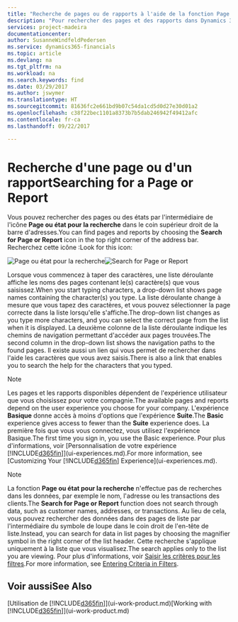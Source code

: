 ```yaml
---
title: "Recherche de pages ou de rapports à l'aide de la fonction Page ou rapport pour la recherche | Microsoft Docs"
description: "Pour rechercher des pages et des rapports dans Dynamics 365 for Financials, vous pouvez utiliser la fonctionnalité Page ou rapport pour la recherche."
services: project-madeira
documentationcenter: 
author: SusanneWindfeldPedersen
ms.service: dynamics365-financials
ms.topic: article
ms.devlang: na
ms.tgt_pltfrm: na
ms.workload: na
ms.search.keywords: find
ms.date: 03/29/2017
ms.author: jswymer
ms.translationtype: HT
ms.sourcegitcommit: 81636fc2e661bd9b07c54da1cd5d0d27e30d01a2
ms.openlocfilehash: c38f22bec1101a8373b7b5dab246942f49412afc
ms.contentlocale: fr-ca
ms.lasthandoff: 09/22/2017

---
```

# <a name="searching-for-a-page-or-report"></a><span data-ttu-id="9273a-103">Recherche d'une page ou d'un rapport</span><span class="sxs-lookup"><span data-stu-id="9273a-103">Searching for a Page or Report</span></span>
<span data-ttu-id="9273a-104">Vous pouvez rechercher des pages ou des états par l'intermédiaire de l'icône **Page ou état pour la recherche** dans le coin supérieur droit de la barre d'adresses.</span><span class="sxs-lookup"><span data-stu-id="9273a-104">You can find pages and reports by choosing the **Search for Page or Report** icon in the top right corner of the address bar.</span></span> <span data-ttu-id="9273a-105">Recherchez cette icône :</span><span class="sxs-lookup"><span data-stu-id="9273a-105">Look for this icon:</span></span>

<span data-ttu-id="9273a-106">![Page ou état pour la recherche](media/ui-search/search.png "Page ou état pour la recherche")</span><span class="sxs-lookup"><span data-stu-id="9273a-106">![Search for Page or Report](media/ui-search/search.png "Search for Page or Report")</span></span>

<span data-ttu-id="9273a-107">Lorsque vous commencez à taper des caractères, une liste déroulante affiche les noms des pages contenant le(s) caractère(s) que vous saisissez.</span><span class="sxs-lookup"><span data-stu-id="9273a-107">When you start typing characters, a drop-down list shows page names containing the character(s) you type.</span></span> <span data-ttu-id="9273a-108">La liste déroulante change à mesure que vous tapez des caractères, et vous pouvez sélectionner la page correcte dans la liste lorsqu'elle s'affiche.</span><span class="sxs-lookup"><span data-stu-id="9273a-108">The drop-down list changes as you type more characters, and you can select the correct page from the list when it is displayed.</span></span> <span data-ttu-id="9273a-109">La deuxième colonne de la liste déroulante indique les chemins de navigation permettant d'accéder aux pages trouvées.</span><span class="sxs-lookup"><span data-stu-id="9273a-109">The second column in the drop-down list shows the navigation paths to the found pages.</span></span> <span data-ttu-id="9273a-110">Il existe aussi un lien qui vous permet de rechercher dans l'aide les caractères que vous avez saisis.</span><span class="sxs-lookup"><span data-stu-id="9273a-110">There is also a link that enables you to search the help for the characters that you typed.</span></span>

> [!NOTE]  
>   <span data-ttu-id="9273a-111">Les pages et les rapports disponibles dépendent de l'expérience utilisateur que vous choisissez pour votre compagnie.</span><span class="sxs-lookup"><span data-stu-id="9273a-111">The available pages and reports depend on the user experience you choose for your company.</span></span> <span data-ttu-id="9273a-112">L'expérience **Basique** donne accès à moins d'options que l'expérience **Suite**.</span><span class="sxs-lookup"><span data-stu-id="9273a-112">The **Basic** experience gives access to fewer than the **Suite** experience does.</span></span> <span data-ttu-id="9273a-113">La première fois que vous vous connectez, vous utilisez l'expérience Basique.</span><span class="sxs-lookup"><span data-stu-id="9273a-113">The first time you sign in, you use the Basic experience.</span></span> <span data-ttu-id="9273a-114">Pour plus d'informations, voir [Personnalisation de votre expérience [!INCLUDE[d365fin](includes/d365fin_long_md.md)]](ui-experiences.md).</span><span class="sxs-lookup"><span data-stu-id="9273a-114">For more information, see [Customizing Your [!INCLUDE[d365fin](includes/d365fin_long_md.md)] Experience](ui-experiences.md).</span></span>

> [!NOTE]  
>   <span data-ttu-id="9273a-115">La fonction **Page ou état pour la recherche** n'effectue pas de recherches dans les données, par exemple le nom, l'adresse ou les transactions des clients.</span><span class="sxs-lookup"><span data-stu-id="9273a-115">The **Search for Page or Report** function does not search through data, such as customer names, addresses, or transactions.</span></span> <span data-ttu-id="9273a-116">Au lieu de cela, vous pouvez rechercher des données dans des pages de liste par l'intermédiaire du symbole de loupe dans le coin droit de l'en-tête de liste.</span><span class="sxs-lookup"><span data-stu-id="9273a-116">Instead, you can search for data in list pages by choosing the magnifier symbol in the right corner of the list header.</span></span> <span data-ttu-id="9273a-117">Cette recherche s'applique uniquement à la liste que vous visualisez.</span><span class="sxs-lookup"><span data-stu-id="9273a-117">The search applies only to the list you are viewing.</span></span> <span data-ttu-id="9273a-118">Pour plus d'informations, voir [Saisir les critères pour les filtres](ui-enter-criteria-filters.md).</span><span class="sxs-lookup"><span data-stu-id="9273a-118">For more information, see [Entering Criteria in Filters](ui-enter-criteria-filters.md).</span></span>

## <a name="see-also"></a><span data-ttu-id="9273a-119">Voir aussi</span><span class="sxs-lookup"><span data-stu-id="9273a-119">See Also</span></span>
<span data-ttu-id="9273a-120">[Utilisation de [!INCLUDE[d365fin](includes/d365fin_md.md)]](ui-work-product.md)</span><span class="sxs-lookup"><span data-stu-id="9273a-120">[Working with [!INCLUDE[d365fin](includes/d365fin_md.md)]](ui-work-product.md)</span></span>


